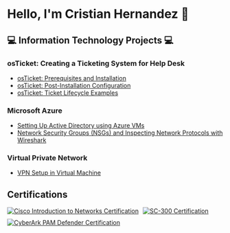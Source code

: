 # Hello, I'm Cristian Hernandez 👋  

## 💻 Information Technology Projects 💻

### osTicket: Creating a Ticketing System for Help Desk
- [osTicket: Prerequisites and Installation](#)
- [osTicket: Post-Installation Configuration](#)
- [osTicket: Ticket Lifecycle Examples](#)

### Microsoft Azure
- [Setting Up Active Directory using Azure VMs](#)
- [Network Security Groups (NSGs) and Inspecting Network Protocols with Wireshark](#)

### Virtual Private Network
- [VPN Setup in Virtual Machine](#)

## Certifications
<div style="display: flex; gap: 10px; flex-wrap: wrap;">

  <!-- Cisco Introduction to Networks Certification -->
  <a href="https://github.com/cristian119/cristian119/blob/main/introductiontonetworks.pdf" target="_blank">
    <img src="https://img.shields.io/badge/-Cisco_Introduction_to_Networks-007ACC?style=for-the-badge" alt="Cisco Introduction to Networks Certification">
  </a>

  <!-- SC-300 Certification -->
  <a href="https://github.com/cristian119/cristian119/blob/main/Sc-300.pdf" target="_blank">
    <img src="https://img.shields.io/badge/-SC--300_Azure_Identity_and_Access_Administrator-7FBA00?style=for-the-badge" alt="SC-300 Certification">
  </a>

  <!-- CyberArk PAM Defender Certification -->
  <a href="https://www.cyberark.com/services/education/certification/pam-defender/" target="_blank">
    <img src="https://img.shields.io/badge/-CyberArk_PAM_Defender-4AC7F4?style=for-the-badge" alt="CyberArk PAM Defender Certification">
  </a>
</div>


